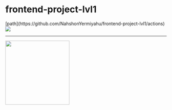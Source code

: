 # frontend-project-lvl1
<p>
<!--   ![Run linter](https://github.com/NahshonYermiyahu/frontend-project-lvl1/workflows/Run%20linter/badge.svg) -->
  [path](https://github.com/NahshonYermiyahu/frontend-project-lvl1/actions)
 
  <a href="https://codeclimate.com/github/codeclimate/codeclimate/maintainability">
    <img src="https://api.codeclimate.com/v1/badges/a99a88d28ad37a79dbf6/maintainability" />
  </a> 
</p>
<hr>
<div>
   <a href="https://asciinema.org/a/hNzugS14v0ghCo5wDquBL9zaN" target="_blank">
     <img src="https://asciinema.org/a/hNzugS14v0ghCo5wDquBL9zaN.svg" width ="200"/>
  </a>
</div>

